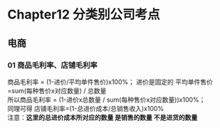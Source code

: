 # Chapter12 分类别公司考点
## 电商
### 01 商品毛利率、店铺毛利率
商品毛利率 = (1-进价/平均单件售价)x100%； 
进价是固定的 平均单件售价=sum(每种售价x对应数量) / 总数量  
所以商品毛利率 = (1-进价x总数量 / sum(每种售价x对应数量))x100%；   
同理可得 店铺毛利率=(1-总进价成本/总销售收入)x100%  
注意：**这里的总进价成本所对应的数量 是销售的数量 不是进货的数量**
